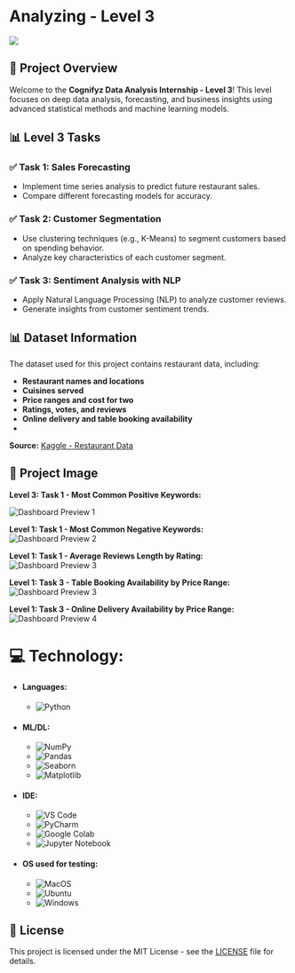 # Analyzing - Level 3
<img src="https://github.com/Parthadee/Restaurant-reviews-Analysis/blob/c5cfd29d08103bb42fca9b98ade40ee71e78a38e/Level%203/What_is_Data_Analysis.jpg"/>

## 📌 Project Overview
Welcome to the **Cognifyz Data Analysis Internship - Level 3**! This level focuses on deep data analysis, forecasting, and business insights using advanced statistical methods and machine learning models.

## 📊 Level 3 Tasks
### ✅ Task 1: Sales Forecasting
- Implement time series analysis to predict future restaurant sales.
- Compare different forecasting models for accuracy.

### ✅ Task 2: Customer Segmentation
- Use clustering techniques (e.g., K-Means) to segment customers based on spending behavior.
- Analyze key characteristics of each customer segment.

### ✅ Task 3: Sentiment Analysis with NLP
- Apply Natural Language Processing (NLP) to analyze customer reviews.
- Generate insights from customer sentiment trends.

## 📊 Dataset Information
The dataset used for this project contains restaurant data, including:
- **Restaurant names and locations**
- **Cuisines served**
- **Price ranges and cost for two**
- **Ratings, votes, and reviews**
- **Online delivery and table booking availability**
- 
**Source:** [Kaggle - Restaurant Data](https://www.kaggle.com/datasets/parthaade/restaurant-performance-analysis)
  
## 📸 Project Image

**Level 3: Task 1 - Most Common Positive Keywords:**

![Dashboard Preview 1](https://github.com/Parthadee/Restaurant-reviews-Analysis/blob/40c5d17d77cacccc65544dcf77f7ae0564e9a189/Level%203/Task%201/picture1.png)

**Level 1: Task 1 - Most Common Negative Keywords:**
![Dashboard Preview 2](https://github.com/Parthadee/Restaurant-reviews-Analysis/blob/40c5d17d77cacccc65544dcf77f7ae0564e9a189/Level%203/Task%201/picture2.png)

**Level 1: Task 1 - Average Reviews Length by Rating:**
![Dashboard Preview 3](https://github.com/Parthadee/Restaurant-reviews-Analysis/blob/40c5d17d77cacccc65544dcf77f7ae0564e9a189/Level%203/Task%201/picture3.png)

**Level 1: Task 3 - Table Booking Availability by Price Range:**
![Dashboard Preview 3](https://github.com/Parthadee/Restaurant-reviews-Analysis/blob/40c5d17d77cacccc65544dcf77f7ae0564e9a189/Level%203/Task%203/picture1.png)

**Level 1: Task 3 - Online Delivery Availability by Price Range:**
![Dashboard Preview 4](https://github.com/Parthadee/Restaurant-reviews-Analysis/blob/40c5d17d77cacccc65544dcf77f7ae0564e9a189/Level%203/Task%203/picture2.png)

  # 💻 Technology:
- #### Languages:
  - ![Python](https://img.shields.io/badge/python-3670A0?style=for-the-badge&logo=python&logoColor=ffdd54)
- #### ML/DL:
  - ![NumPy](https://img.shields.io/badge/numpy-%23013243.svg?style=for-the-badge&logo=numpy&logoColor=white)
  - ![Pandas](https://img.shields.io/badge/pandas-%23150458.svg?style=for-the-badge&logo=pandas&logoColor=white)
  - ![Seaborn](https://img.shields.io/badge/Seaborn-%23F7931E.svg?style=for-the-badge&logo=Seaborn&logoColor=white)
  - ![Matplotlib](https://img.shields.io/badge/Matplotlib-%23ffffff.svg?style=for-the-badge&logo=Matplotlib&logoColor=black)
- #### IDE:
  - ![VS Code](https://img.shields.io/badge/Visual_Studio_Code-0078D4?style=for-the-badge&logo=visual%20studio%20code&logoColor=white)
  -  ![PyCharm](https://img.shields.io/badge/pycharm-143?style=for-the-badge&logo=pycharm&logoColor=black&color=black&labelColor=green)
  - ![Google Colab](https://img.shields.io/badge/Google%20Colab-%23F9A825.svg?style=for-the-badge&logo=googlecolab&logoColor=white)
  - ![Jupyter Notebook](https://img.shields.io/badge/jupyter-%23FA0F00.svg?style=for-the-badge&logo=jupyter&logoColor=white)
- #### OS used for testing:
  - ![MacOS](https://img.shields.io/badge/mac%20os-000000?style=for-the-badge&logo=apple&logoColor=white)
  - ![Ubuntu](https://img.shields.io/badge/Ubuntu-E95420?style=for-the-badge&logo=ubuntu&logoColor=white)
  - ![Windows](https://img.shields.io/badge/Windows-0078D6?style=for-the-badge&logo=windows&logoColor=white)

## 📜 License
This project is licensed under the MIT License - see the [LICENSE](LICENSE) file for details.

